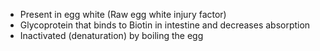- Present in egg white (Raw egg white injury factor)
- Glycoprotein that binds to Biotin in intestine and decreases absorption
- Inactivated (denaturation)  by boiling the egg